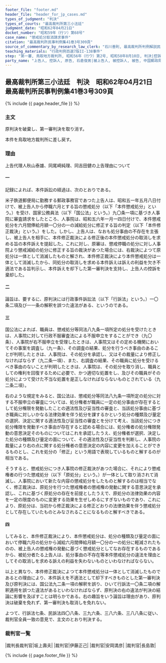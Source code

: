```yaml
---
footer_file: "footer.md"
header_file: "header_for_jp_cases.md"
types_of_judgment: "判決"
types_of_courts: "最高裁判所第三小法廷"
judgment_date: "昭和62年04月21日"
docket_number: "昭和59年（行ツ）第68号"
case_name: "懲戒処分取消請求事件"
citation: "最高裁判所民事判例集41巻3号309頁"
source_of_commentary_by_research_law_clerk: "石川善則, 最高裁判所判例解説民事篇昭和62年度158頁"
teaching_materials: "行政判例百選7版II-138事件"
step: "第一審, 鳥取地方裁判所, 昭和56年（行ウ）第2号, 昭和58年8月10日, 判決|控訴審, 広島高等裁判所松江支部, 昭和58年（行コ）第1号, 昭和59年2月29日, 判決"
party_name: "上告人, 控訴人, 原告, 石倉俊男|被上告人, 被控訴人, 被告, 中国郵政局長, 小宮和夫"
---
```


## 最高裁判所第三小法廷　判決　昭和62年04月21日　最高裁判所民事判例集41巻3号309頁




{% include {{ page.header_file }}  %}

















### 主文



原判決を破棄し、第一審判決を取り消す。

本件を鳥取地方裁判所に差し戻す。





### 理由



上告代理人秋山泰雄、同尾崎純理、同吉田健の上告理由について

#### 一

記録によれば、本件訴訟の経過は、次のとおりである。

米子鉄道郵便局に勤務する郵政事務官であつた上告人は、昭和五一年五月八日付けで、被上告人から停職六月とする旨の懲戒処分（以下「本件懲戒処分」という。）を受け、国家公務員法（以下「国公法」という。）九〇条一項に基づき人事院に審査請求をしたところ、人事院は、昭和五六年一月一四日付けで、本件懲戒処分を六月間俸給月額一〇分の一の減給処分に修正する旨の判定（以下「本件修正裁決」という。）をした。しかし、上告人は、なおも処分事由の不存在を主張し、被上告人を相手に、本件修正裁決による修正後の本件懲戒処分の取消しを求める旨の本件訴えを提起した。これに対し、原審は、懲戒停職の処分に対し人事院より懲戒減給の処分に修正する旨の裁決があつた場合には、右裁決によつて原処分は一体として消滅したものと解され、本件修正裁決により本件懲戒処分は一体として消滅したから、同処分の取消しを求める本件訴えは訴えの利益を欠き不適法である旨判示し、本件訴えを却下した第一審判決を支持し、上告人の控訴を棄却した。

#### 二

論旨は、要するに、原判決には行政事件訴訟法（以下「行訴法」という。）一〇条二項及び一一条の解釈を誤つた違法がある、というのである。

#### 三

国公法によれば、職員は、懲戒処分等同法八九条一項所定の処分を受けたときは、人事院に対して行政不服審査法による不服申立をすることができ（九〇条）、人事院が右不服申立を受理したときは、人事院又はその定める機関においてその事案を調査し（九一条）、その調査の結果、処分を行うべき事由のあることが判明したときは、人事院は、その処分を承認し、又はその裁量により修正しなければならず（九二条一項）、また、右調査の結果、その職員に処分を受けるべき事由のないことが判明したときは、人事院は、その処分を取り消し、職員としての権利を回復するために必要で、かつ適切な処置をし、及びその職員がその処分によつて受けた不当な処置を是正しなければならないものとされている（九二条二項）。

右のような規定をみると、国公法は、懲戒処分等同法八九条一項所定の処分に対する不服申立の審査については、処分権者が職員に一定の処分事由が存在するとして処分権限を発動したことの適法性及び妥当性の審査と、当該処分事由に基づき職員に対しいかなる法律効果を伴う処分を課するかという処分の種類及び量定の選択、決定に関する適法性及び妥当性の審査とを分けて考え、当該処分につき処分権限を発動すべき事由が存在すると認める場合には、処分権者の処分権限発動の意思決定そのものについてはこれを承認したうえ、処分権者が選択、決定した処分の種類及び量定の面について、その適法性及び妥当性を判断し、人事院の裁量により右の点に関する処分権者の意思決定の内容に変更を加えることができるものとし、これを処分の「修正」という用語で表現しているものと解するのが相当である。

そうすると、懲戒処分につき人事院の修正裁決があつた場合に、それにより懲戒権者の行つた懲戒処分（以下「原処分」という。）が一体として取り消されて消滅し、人事院において新たな内容の懲戒処分をしたものと解するのは相当でなく、修正裁決は、原処分を行つた懲戒権者の懲戒権の発動に関する意思決定を承認し、これに基づく原処分の存在を前提としたうえで、原処分の法律効果の内容を一定の限度のものに変更する効果を生ぜしめるにすぎないものであり、これにより、原処分は、当初から修正裁決による修正どおりの法律効果を伴う懲戒処分として存在していたものとみなされることになるものと解すべきである。

#### 四

してみると、本件修正裁決により、本件懲戒処分は、処分の種類及び量定の面において停職六月の処分から減給六月間俸給月額一〇分の一の処分に軽減されたものの、被上告人の懲戒権の発動に基づく懲戒処分としてなお存在するものであるから、被処分者たる上告人は、処分事由の不存在等本件懲戒処分の違法を理由としてその取消しを求める訴えの利益を失わないものといわなければならない。

以上と異なり、本件修正裁決によつて本件懲戒処分は一体として消滅したものであるとの理由により、本件訴えを不適法として却下すべきものとした第一審判決及び原判決には、国公法九二条一項の解釈を誤り、ひいて行訴法一〇条二項の解釈適用を誤つた違法があるといわなければならず、原判決の右の違法が判決の結論に影響を及ぼすことは明らかである。右の趣旨をいう論旨は理由があり、原判決は破棄を免れず、第一審判決も取消しを免れない。

よつて、行訴法七条、民訴法四〇八条、三九六条、三八六条、三八八条に従い、裁判官全員一致の意見で、主文のとおり判決する。

### 裁判官一覧

|裁判長裁判官|坂上壽夫|
|裁判官|伊藤正己|
|裁判官|安岡満彦|
|裁判官|長島敦|


{% include {{ page.footer_file }}  %}

